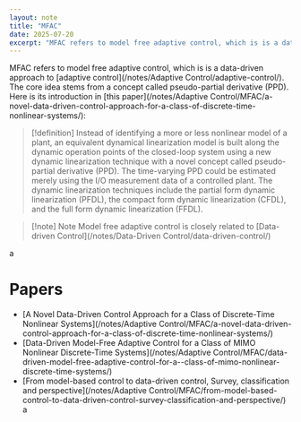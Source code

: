 ```yaml
---
layout: note
title: "MFAC"
date: 2025-07-20
excerpt: "MFAC refers to model free adaptive control, which is is a data-driven approach to [[Adaptive Control|adaptive control]]. The core idea stems from a concept called pseudo-partial derivative (PPD). Here is its introduction in [[A Novel Data-Driven Control Approach for a Class of Discrete-Time Nonlinear Systems|this paper]]:"
---
```


MFAC refers to model free adaptive control, which is is a data-driven approach to [adaptive control](/notes/Adaptive Control/adaptive-control/). The core idea stems from a concept called pseudo-partial derivative (PPD). Here is its introduction in [this paper](/notes/Adaptive Control/MFAC/a-novel-data-driven-control-approach-for-a-class-of-discrete-time-nonlinear-systems/):
>[!definition] Instead of identifying a more or less nonlinear model of a plant, an equivalent dynamical linearization model is built along the dynamic operation points of the closed-loop system using a new dynamic linearization technique with a novel concept called pseudo-partial derivative (PPD). The time-varying PPD could be estimated merely using the I/O measurement data of a controlled plant. The dynamic linearization techniques include the partial form dynamic linearization (PFDL), the compact form dynamic linearization (CFDL), and the full form dynamic linearization (FFDL).

>[!note] Note
>Model free adaptive control is closely related to [Data-driven Control](/notes/Data-Driven Control/data-driven-control/)

a



# Papers
- [A Novel Data-Driven Control Approach for a Class of Discrete-Time Nonlinear Systems](/notes/Adaptive Control/MFAC/a-novel-data-driven-control-approach-for-a-class-of-discrete-time-nonlinear-systems/)
- [Data-Driven Model-Free Adaptive Control for a  Class of MIMO Nonlinear Discrete-Time Systems](/notes/Adaptive Control/MFAC/data-driven-model-free-adaptive-control-for-a--class-of-mimo-nonlinear-discrete-time-systems/)
- [From model-based control to data-driven control, Survey, classification and perspective](/notes/Adaptive Control/MFAC/from-model-based-control-to-data-driven-control-survey-classification-and-perspective/)
a